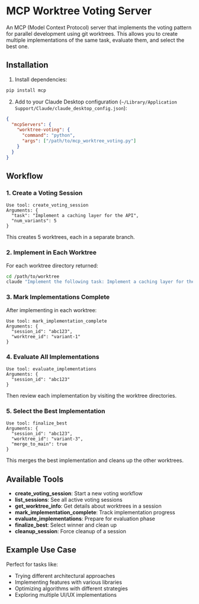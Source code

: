 # MCP Worktree Voting Server

An MCP (Model Context Protocol) server that implements the voting pattern for parallel development using git worktrees. This allows you to create multiple implementations of the same task, evaluate them, and select the best one.

## Installation

1. Install dependencies:
```bash
pip install mcp
```

2. Add to your Claude Desktop configuration (`~/Library/Application Support/Claude/claude_desktop_config.json`):
```json
{
  "mcpServers": {
    "worktree-voting": {
      "command": "python",
      "args": ["/path/to/mcp_worktree_voting.py"]
    }
  }
}
```

## Workflow

### 1. Create a Voting Session
```
Use tool: create_voting_session
Arguments: {
  "task": "Implement a caching layer for the API",
  "num_variants": 5
}
```

This creates 5 worktrees, each in a separate branch.

### 2. Implement in Each Worktree
For each worktree directory returned:
```bash
cd /path/to/worktree
claude "Implement the following task: Implement a caching layer for the API"
```

### 3. Mark Implementations Complete
After implementing in each worktree:
```
Use tool: mark_implementation_complete
Arguments: {
  "session_id": "abc123",
  "worktree_id": "variant-1"
}
```

### 4. Evaluate All Implementations
```
Use tool: evaluate_implementations
Arguments: {
  "session_id": "abc123"
}
```

Then review each implementation by visiting the worktree directories.

### 5. Select the Best Implementation
```
Use tool: finalize_best
Arguments: {
  "session_id": "abc123",
  "worktree_id": "variant-3",
  "merge_to_main": true
}
```

This merges the best implementation and cleans up the other worktrees.

## Available Tools

- **create_voting_session**: Start a new voting workflow
- **list_sessions**: See all active voting sessions
- **get_worktree_info**: Get details about worktrees in a session
- **mark_implementation_complete**: Track implementation progress
- **evaluate_implementations**: Prepare for evaluation phase
- **finalize_best**: Select winner and clean up
- **cleanup_session**: Force cleanup of a session

## Example Use Case

Perfect for tasks like:
- Trying different architectural approaches
- Implementing features with various libraries
- Optimizing algorithms with different strategies
- Exploring multiple UI/UX implementations
